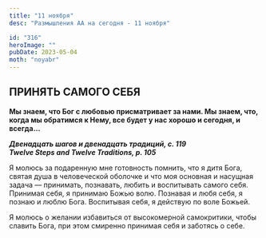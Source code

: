 ```yaml
---
title: "11 ноября"
desc: "Размышления АА на сегодня - 11 ноября"

id: "316"
heroImage: ""
pubDate: 2023-05-04
moth: "noyabr"
---
```


## ПРИНЯТЬ САМОГО СЕБЯ

**Мы знаем, что Бог с любовью присматривает за нами. Мы знаем, что, когда мы
обратимся к Нему, все будет у нас хорошо и сегодня, и всегда…**

**_Двенадцать шагов и двенадцать традиций, с. 119  
Twelve Steps and Twelve Traditions, p. 105_**

Я молюсь за подаренную мне готовность помнить, что я дитя Бога, святая душа в
человеческой оболочке и что моя основная и насущная задача — принимать,
познавать, любить и воспитывать самого себя. Принимая себя, я принимаю Божью
волю. Познавая и любя себя, я познаю и люблю Бога. Воспитывая себя, я действую
по воле Божьей.

Я молюсь о желании избавиться от высокомерной самокритики, чтобы славить Бога,
при этом смиренно принимая себя и заботясь о себе.
